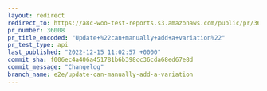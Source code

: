 ```yaml
---
layout: redirect
redirect_to: https://a8c-woo-test-reports.s3.amazonaws.com/public/pr/36008/api/index.html
pr_number: 36008
pr_title_encoded: "Update+%22can+manually+add+a+variation%22"
pr_test_type: api
last_published: "2022-12-15 11:02:57 +0000"
commit_sha: f006ec4a406a451781b6b398cc36cda68ed67e8d
commit_message: "Changelog"
branch_name: e2e/update-can-manually-add-a-variation
---
```

